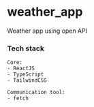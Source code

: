 # weather_app
Weather app using open API 

### Tech stack
```
Core:
- ReactJS
- TypeScript
- TailwindCSS

Communication tool:
- fetch
```